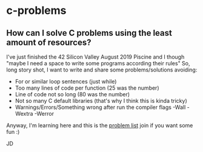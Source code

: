 # c-problems
How can I solve C problems using the least amount of resources?
---
I've just finished the 42 Silicon Valley August 2019 Piscine and I though "maybe I need a space to write some programs according their rules"
So, long story shot, I want to write and share some problems/solutions avoiding:
- For or similar loop sentences (just while)
- Too many lines of code per function (25 was the number)
- Line of code not so long (80 was the number)
- Not so many C default libraries (that's why I think this is kinda tricky)
- Warnings/Errors/Something wrong after run the compiler flags -Wall -Wextra -Werror

Anyway, I'm learning here and this is the [problem list](PROBLEMS.md) join if you want some fun :)

JD

